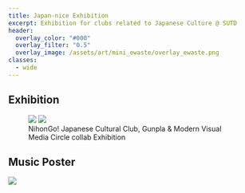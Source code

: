```yaml
---
title: Japan-nice Exhibition
excerpt: Exhibition for clubs related to Japanese Culture @ SUTD
header:
  overlay_color: "#000"
  overlay_filter: "0.5"
  overlay_image: /assets/art/mini_ewaste/overlay_ewaste.png
classes:
  - wide
---
```

## Exhibition
<figure class="half">
    <a href="/assets/art/Japannice/exhibition1.jpg"><img src="/assets/art/Japannice/exhibition1.jpg"></a>
    <a href="/assets/art/Japannice/exhibition2.jpg"><img src="/assets/art/Japannice/exhibition2.jpg"></a>
    <figcaption>NihonGo! Japanese Cultural Club, Gunpla & Modern Visual Media Circle collab Exhibition</figcaption>
</figure>

## Music Poster
<a href="/assets/art/Japannice/poster.jpg" ><img src="/assets/art/Japannice/poster.jpg"></a>
